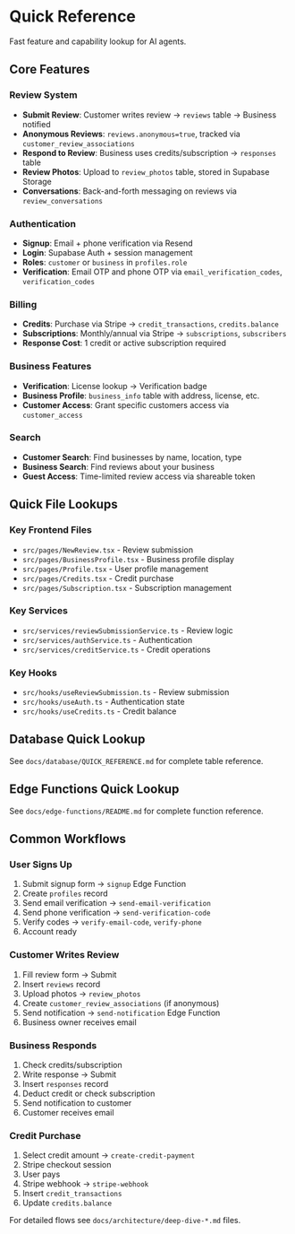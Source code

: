 # Quick Reference

Fast feature and capability lookup for AI agents.

## Core Features

### Review System
- **Submit Review**: Customer writes review → `reviews` table → Business notified
- **Anonymous Reviews**: `reviews.anonymous=true`, tracked via `customer_review_associations`
- **Respond to Review**: Business uses credits/subscription → `responses` table
- **Review Photos**: Upload to `review_photos` table, stored in Supabase Storage
- **Conversations**: Back-and-forth messaging on reviews via `review_conversations`

### Authentication
- **Signup**: Email + phone verification via Resend
- **Login**: Supabase Auth + session management
- **Roles**: `customer` or `business` in `profiles.role`
- **Verification**: Email OTP and phone OTP via `email_verification_codes`, `verification_codes`

### Billing
- **Credits**: Purchase via Stripe → `credit_transactions`, `credits.balance`
- **Subscriptions**: Monthly/annual via Stripe → `subscriptions`, `subscribers`
- **Response Cost**: 1 credit or active subscription required

### Business Features
- **Verification**: License lookup → Verification badge
- **Business Profile**: `business_info` table with address, license, etc.
- **Customer Access**: Grant specific customers access via `customer_access`

### Search
- **Customer Search**: Find businesses by name, location, type
- **Business Search**: Find reviews about your business
- **Guest Access**: Time-limited review access via shareable token

## Quick File Lookups

### Key Frontend Files
- `src/pages/NewReview.tsx` - Review submission
- `src/pages/BusinessProfile.tsx` - Business profile display
- `src/pages/Profile.tsx` - User profile management
- `src/pages/Credits.tsx` - Credit purchase
- `src/pages/Subscription.tsx` - Subscription management

### Key Services
- `src/services/reviewSubmissionService.ts` - Review logic
- `src/services/authService.ts` - Authentication
- `src/services/creditService.ts` - Credit operations

### Key Hooks
- `src/hooks/useReviewSubmission.ts` - Review submission
- `src/hooks/useAuth.ts` - Authentication state
- `src/hooks/useCredits.ts` - Credit balance

## Database Quick Lookup

See `docs/database/QUICK_REFERENCE.md` for complete table reference.

## Edge Functions Quick Lookup

See `docs/edge-functions/README.md` for complete function reference.

## Common Workflows

### User Signs Up
1. Submit signup form → `signup` Edge Function
2. Create `profiles` record
3. Send email verification → `send-email-verification`
4. Send phone verification → `send-verification-code`
5. Verify codes → `verify-email-code`, `verify-phone`
6. Account ready

### Customer Writes Review
1. Fill review form → Submit
2. Insert `reviews` record
3. Upload photos → `review_photos`
4. Create `customer_review_associations` (if anonymous)
5. Send notification → `send-notification` Edge Function
6. Business owner receives email

### Business Responds
1. Check credits/subscription
2. Write response → Submit
3. Insert `responses` record
4. Deduct credit or check subscription
5. Send notification to customer
6. Customer receives email

### Credit Purchase
1. Select credit amount → `create-credit-payment`
2. Stripe checkout session
3. User pays
4. Stripe webhook → `stripe-webhook`
5. Insert `credit_transactions`
6. Update `credits.balance`

For detailed flows see `docs/architecture/deep-dive-*.md` files.
